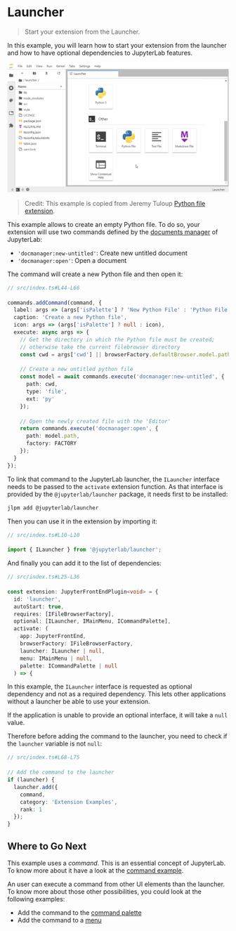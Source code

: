 # Launcher

> Start your extension from the Launcher.

In this example, you will learn how to start your extension from the launcher and how to have optional
dependencies to JupyterLab features.

![Launcher example](preview.gif)

> Credit: This example is copied from Jeremy Tuloup [Python file extension](https://github.com/jtpio/jupyterlab-python-file).

This example allows to create an empty Python file. To do so,
your extension will use two commands defined by the [documents manager](https://github.com/jupyterlab/jupyterlab/blob/master/packages/docmanager-extension/src/index.ts#L53-L86) of JupyterLab:

- `'docmanager:new-untitled'`: Create new untitled document
- `'docmanager:open'`: Open a document

The command will create a new Python file and then open it:

```ts
// src/index.ts#L44-L66

commands.addCommand(command, {
  label: args => (args['isPalette'] ? 'New Python File' : 'Python File'),
  caption: 'Create a new Python file',
  icon: args => (args['isPalette'] ? null : icon),
  execute: async args => {
    // Get the directory in which the Python file must be created;
    // otherwise take the current filebrowser directory
    const cwd = args['cwd'] || browserFactory.defaultBrowser.model.path;

    // Create a new untitled python file
    const model = await commands.execute('docmanager:new-untitled', {
      path: cwd,
      type: 'file',
      ext: 'py'
    });

    // Open the newly created file with the 'Editor'
    return commands.execute('docmanager:open', {
      path: model.path,
      factory: FACTORY
    });
  }
});
```

To link that command to the JupyterLab launcher, the `ILauncher` interface needs to be passed to the `activate`
extension function. As that interface is provided by the `@jupyterlab/launcher` package, it needs first to be installed:

```bash
jlpm add @jupyterlab/launcher
```

Then you can use it in the extension by importing it:

```ts
// src/index.ts#L10-L10

import { ILauncher } from '@jupyterlab/launcher';
```

And finally you can add it to the list of dependencies:

```ts
// src/index.ts#L25-L36

const extension: JupyterFrontEndPlugin<void> = {
  id: 'launcher',
  autoStart: true,
  requires: [IFileBrowserFactory],
  optional: [ILauncher, IMainMenu, ICommandPalette],
  activate: (
    app: JupyterFrontEnd,
    browserFactory: IFileBrowserFactory,
    launcher: ILauncher | null,
    menu: IMainMenu | null,
    palette: ICommandPalette | null
  ) => {
```

In this example, the `ILauncher` interface is requested as optional dependency
and not as a required dependency. This lets other applications without a launcher
be able to use your extension.

If the application is unable to provide an optional interface, it will take a `null`
value.

Therefore before adding the command to the launcher, you need to check if the `launcher`
variable is not `null`:

```ts
// src/index.ts#L68-L75

// Add the command to the launcher
if (launcher) {
  launcher.add({
    command,
    category: 'Extension Examples',
    rank: 1
  });
}
```

## Where to Go Next

This example uses a _command_. This is an essential concept of JupyterLab. To know more about it
have a look at the [command example](../commands/README.md).

An user can execute a command from other UI elements than the launcher. To
know more about those other possibilities, you could look at the following examples:

- Add the command to the [command palette](../command-palette/README.md)
- Add the command to a [menu](../main-menu/README.md)
